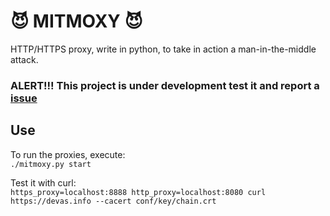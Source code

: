 # 😈 MITMOXY 😈
HTTP/HTTPS proxy, write in python, to take in action a man-in-the-middle attack. 

### ALERT!!! This project is under development test it and report a [issue](https://github.com/d3v4s/mitmoxy/issues/new)


## Use

To run the proxies, execute:  
`./mitmoxy.py start`

Test it with curl:  
`https_proxy=localhost:8888 http_proxy=localhost:8080 curl https://devas.info --cacert conf/key/chain.crt`
